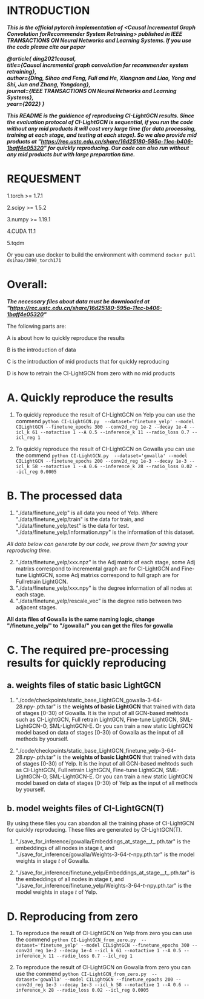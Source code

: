 # INTRODUCTION
***This is the official pytorch implementation of \<Causal Incremental Graph Convolution forRecommender System Retraining\> published in IEEE TRANSACTIONS ON Neural Networks and Learning Systems. If you use the code please cite our paper***

***@article{
  ding2021causal,  
  title={Causal incremental graph convolution for recommender system retraining},  
  author={Ding, Sihao and Feng, Fuli and He, Xiangnan and Liao, Yong and Shi, Jun and Zhang, Yongdong},  
  journal={IEEE TRANSACTIONS ON Neural Networks and Learning Systems},  
  year={2022}
  }***

***This README is the guidience of reproducing CI-LightGCN results. Since the evaluation protocol of CI-LightGCN is sequential, if you run the code without any mid products it will cost very large time (for data processing, training at each stage, and testing at each stage). So we also provide mid products at "https://rec.ustc.edu.cn/share/16d25180-595a-11ec-b406-1baff4e05320" for quickly reproducing. Our code can also run without any mid products but with large preparation time.***

# REQUESMENT
1.torch >= 1.7.1

2.scipy >= 1.5.2

3.numpy >= 1.19.1

4.CUDA 11.1

5.tqdm

Or you can use docker to build the environment with commend ```docker pull dsihao/3090_torch171```

# Overall:
___The necessary files about data must be downloaded at "https://rec.ustc.edu.cn/share/16d25180-595a-11ec-b406-1baff4e05320"___

The following parts are:

A is about how to quickly reproduce the results

B is the introduction of data

C is the introduction of mid products that for quickly reproducing

D is how to retrain the CI-LightGCN from zero with no mid products

# A. Quickly reproduce the results

1. To quickly reproduce the result of CI-LightGCN on Yelp you can use the commend 
```python CI-LightGCN.py  --dataset='finetune_yelp' --model CILightGCN --finetune_epochs 300 --conv2d_reg 1e-2 --decay 1e-4 --icl_k 61 --notactive 1 --A 0.5 --inference_k 11 --radio_loss 0.7 --icl_reg 1```

2. To quickly reproduce the result of CI-LightGCN on Gowalla you can use the commend 
```python CI-LightGCN.py  --dataset='gowalla' --model CILightGCN --finetune_epochs 200 --conv2d_reg 1e-3 --decay 1e-3 --icl_k 58 --notactive 1 --A 0.6 --inference_k 28 --radio_loss 0.02 --icl_reg 0.0005```

# B. The processed data
1. "./data/finetune_yelp" is all data you need of Yelp. Where "./data/finetune_yelp/train" is the data for train, and "./data/finetune_yelp/test" is the data for test. "./data/finetune_yelp/information.npy" is the information of this dataset.

_All data below can generate by our code, we prove them for saving your reproducing time._

2. "./data/finetune_yelp/xxx.npz" is the Adj matrix of each stage, some Adj matrixs correspond to incremental graph are for CI-LightGCN and Fine-tune LightGCN, some Adj matrixs correspond to full graph are for Fullretrain LightGCN.
3. "./data/finetune_yelp/xxx.npy" is the degree information of all nodes at each stage. 
4. "./data/finetune_yelp/rescale_vec" is the degree ratio between two adjacent stages.

__All data files of Gowalla is the same naming logic, change "/finetune_yelp/" to "/gowalla/" you can get the files for gowalla__


# C. The required pre-processing results for quickly reproducing

## a. weights files of static basic LightGCN
1. "./code/checkpoints/static_base_LightGCN_gowalla-3-64-28.npy-.pth.tar" is the __weights of basic LightGCN__ that trained with data of stages [0-30) of Gowalla. It is the input of all GCN-based mehtods such as CI-LightGCN, Full retrain LightGCN, Fine-tune LightGCN, SML-LightGCN-O, SML-LightGCN-E. Or you can train a new static LightGCN model based on data of stages [0-30) of Gowalla as the input of all methods by yourself.

2. "./code/checkpoints/static_base_LightGCN_finetune_yelp-3-64-28.npy-.pth.tar" is the __weights of basic LightGCN__ that trained with data of stages [0-30) of Yelp. It is the input of all GCN-based mehtods such as CI-LightGCN, Full retrain LightGCN, Fine-tune LightGCN, SML-LightGCN-O, SML-LightGCN-E. Or you can train a new static LightGCN model based on data of stages [0-30) of Yelp as the input of all methods by yourself.

## b. model weights files of CI-LightGCN(T)
By using these files you can abandon all the training phase of CI-LightGCN for quickly reproducing. These files are generated by CI-LightGCN(T).

1. "./save_for_inference/gowalla/Embeddings_at_stage__t_.pth.tar" is the embeddings of all nodes in stage _t_, and "./save_for_inference/gowalla/Weights-3-64-_t_-npy.pth.tar" is the model weights in stage _t_ of Gowalla.

2. "./save_for_inference/finetune_yelp/Embeddings_at_stage__t_.pth.tar" is the embeddings of all nodes in stage _t_, and "./save_for_inference/finetune_yelp/Weights-3-64-_t_-npy.pth.tar" is the model weights in stage _t_ of Yelp.


# D. Reproducing from zero

1. To reproduce the result of CI-LightGCN on Yelp from zero you can use the commend 
```python CI-LightGCN_from_zero.py  --dataset='finetune_yelp' --model CILightGCN --finetune_epochs 300 --conv2d_reg 1e-2 --decay 1e-4 --icl_k 61 --notactive 1 --A 0.5 --inference_k 11 --radio_loss 0.7 --icl_reg 1```

2. To reproduce the result of CI-LightGCN on Gowalla from zero you can use the commend 
```python CI-LightGCN_from_zero.py  --dataset='gowalla' --model CILightGCN --finetune_epochs 200 --conv2d_reg 1e-3 --decay 1e-3 --icl_k 58 --notactive 1 --A 0.6 --inference_k 28 --radio_loss 0.02 --icl_reg 0.0005```
